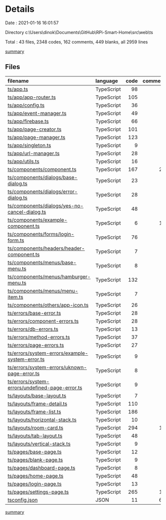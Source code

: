 # Details

Date : 2021-01-16 16:01:57

Directory c:\Users\dinok\Documents\GitHub\RPi-Smart-Home\src\web\ts

Total : 43 files,  2348 codes, 162 comments, 449 blanks, all 2959 lines

[summary](results.md)

## Files
| filename | language | code | comment | blank | total |
| :--- | :--- | ---: | ---: | ---: | ---: |
| [ts/app.ts](/ts/app.ts) | TypeScript | 98 | 1 | 12 | 111 |
| [ts/app/app-router.ts](/ts/app/app-router.ts) | TypeScript | 105 | 0 | 15 | 120 |
| [ts/app/config.ts](/ts/app/config.ts) | TypeScript | 36 | 3 | 11 | 50 |
| [ts/app/event-manager.ts](/ts/app/event-manager.ts) | TypeScript | 49 | 0 | 7 | 56 |
| [ts/app/firebase.ts](/ts/app/firebase.ts) | TypeScript | 66 | 1 | 13 | 80 |
| [ts/app/page-creator.ts](/ts/app/page-creator.ts) | TypeScript | 101 | 1 | 16 | 118 |
| [ts/app/page-manager.ts](/ts/app/page-manager.ts) | TypeScript | 123 | 3 | 21 | 147 |
| [ts/app/singleton.ts](/ts/app/singleton.ts) | TypeScript | 9 | 0 | 2 | 11 |
| [ts/app/url-manager.ts](/ts/app/url-manager.ts) | TypeScript | 28 | 0 | 2 | 30 |
| [ts/app/utils.ts](/ts/app/utils.ts) | TypeScript | 16 | 0 | 1 | 17 |
| [ts/components/component.ts](/ts/components/component.ts) | TypeScript | 167 | 27 | 30 | 224 |
| [ts/components/dialogs/base-dialog.ts](/ts/components/dialogs/base-dialog.ts) | TypeScript | 23 | 0 | 4 | 27 |
| [ts/components/dialogs/error-dialog.ts](/ts/components/dialogs/error-dialog.ts) | TypeScript | 28 | 0 | 5 | 33 |
| [ts/components/dialogs/yes-no-cancel-dialog.ts](/ts/components/dialogs/yes-no-cancel-dialog.ts) | TypeScript | 48 | 0 | 8 | 56 |
| [ts/components/example-component.ts](/ts/components/example-component.ts) | TypeScript | 6 | 17 | 2 | 25 |
| [ts/components/forms/login-form.ts](/ts/components/forms/login-form.ts) | TypeScript | 76 | 0 | 11 | 87 |
| [ts/components/headers/header-component.ts](/ts/components/headers/header-component.ts) | TypeScript | 7 | 0 | 3 | 10 |
| [ts/components/menus/base-menu.ts](/ts/components/menus/base-menu.ts) | TypeScript | 8 | 0 | 5 | 13 |
| [ts/components/menus/hamburger-menu.ts](/ts/components/menus/hamburger-menu.ts) | TypeScript | 132 | 6 | 29 | 167 |
| [ts/components/menus/menu-item.ts](/ts/components/menus/menu-item.ts) | TypeScript | 7 | 0 | 3 | 10 |
| [ts/components/others/app-icon.ts](/ts/components/others/app-icon.ts) | TypeScript | 26 | 0 | 4 | 30 |
| [ts/errors/base-error.ts](/ts/errors/base-error.ts) | TypeScript | 28 | 0 | 2 | 30 |
| [ts/errors/component-errors.ts](/ts/errors/component-errors.ts) | TypeScript | 28 | 0 | 3 | 31 |
| [ts/errors/db-errors.ts](/ts/errors/db-errors.ts) | TypeScript | 13 | 0 | 3 | 16 |
| [ts/errors/method-errors.ts](/ts/errors/method-errors.ts) | TypeScript | 37 | 0 | 3 | 40 |
| [ts/errors/page-errors.ts](/ts/errors/page-errors.ts) | TypeScript | 27 | 0 | 3 | 30 |
| [ts/errors/system-errors/example-system-error.ts](/ts/errors/system-errors/example-system-error.ts) | TypeScript | 9 | 0 | 3 | 12 |
| [ts/errors/system-errors/uknown-page-error.ts](/ts/errors/system-errors/uknown-page-error.ts) | TypeScript | 8 | 0 | 2 | 10 |
| [ts/errors/system-errors/undefined-page-error.ts](/ts/errors/system-errors/undefined-page-error.ts) | TypeScript | 9 | 0 | 3 | 12 |
| [ts/layouts/base-layout.ts](/ts/layouts/base-layout.ts) | TypeScript | 7 | 0 | 5 | 12 |
| [ts/layouts/frame-detail.ts](/ts/layouts/frame-detail.ts) | TypeScript | 110 | 0 | 19 | 129 |
| [ts/layouts/frame-list.ts](/ts/layouts/frame-list.ts) | TypeScript | 186 | 9 | 40 | 235 |
| [ts/layouts/horizontal-stack.ts](/ts/layouts/horizontal-stack.ts) | TypeScript | 10 | 0 | 5 | 15 |
| [ts/layouts/room-card.ts](/ts/layouts/room-card.ts) | TypeScript | 294 | 16 | 53 | 363 |
| [ts/layouts/tab-layout.ts](/ts/layouts/tab-layout.ts) | TypeScript | 48 | 0 | 13 | 61 |
| [ts/layouts/vertical-stack.ts](/ts/layouts/vertical-stack.ts) | TypeScript | 9 | 0 | 5 | 14 |
| [ts/pages/base-page.ts](/ts/pages/base-page.ts) | TypeScript | 12 | 1 | 3 | 16 |
| [ts/pages/blank-page.ts](/ts/pages/blank-page.ts) | TypeScript | 9 | 0 | 3 | 12 |
| [ts/pages/dashboard-page.ts](/ts/pages/dashboard-page.ts) | TypeScript | 8 | 0 | 2 | 10 |
| [ts/pages/home-page.ts](/ts/pages/home-page.ts) | TypeScript | 48 | 0 | 11 | 59 |
| [ts/pages/login-page.ts](/ts/pages/login-page.ts) | TypeScript | 13 | 3 | 5 | 21 |
| [ts/pages/settings-page.ts](/ts/pages/settings-page.ts) | TypeScript | 265 | 13 | 50 | 328 |
| [tsconfig.json](/tsconfig.json) | JSON | 11 | 61 | 9 | 81 |

[summary](results.md)